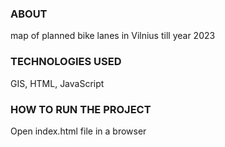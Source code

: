 ### ABOUT
map of planned bike lanes in Vilnius till year 2023

### TECHNOLOGIES USED
GIS, HTML, JavaScript

### HOW TO RUN THE PROJECT 
Open index.html file in a browser
